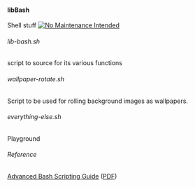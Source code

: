 #### libBash
Shell stuff [![No Maintenance Intended](http://unmaintained.tech/badge.svg)](http://unmaintained.tech/)

###### lib-bash.sh
script to source for its various functions

###### wallpaper-rotate.sh
Script to be used for rolling background images as wallpapers.

###### everything-else.sh
Playground

###### Reference
[Advanced Bash Scripting Guide](http://www.tldp.org/LDP/abs/html/abs-guide.html) ([PDF](http://www.tldp.org/LDP/abs/abs-guide.pdf))
